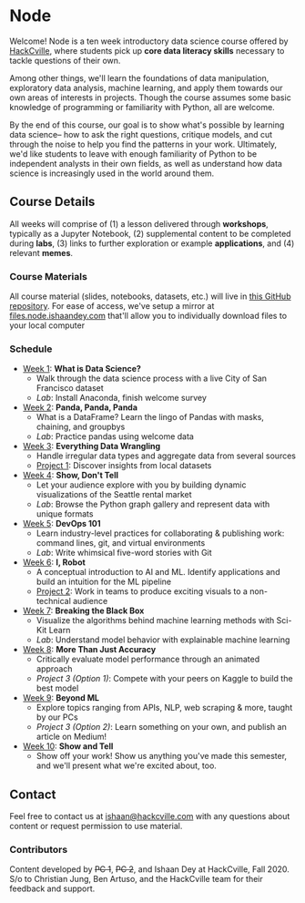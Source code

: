 # Node
Welcome! Node is a ten week introductory data science course offered by [HackCville](https://hackcville.com/), where students pick up **core data literacy skills** necessary to tackle questions of their own. 

Among other things, we'll learn the foundations of data manipulation, exploratory data analysis, machine learning, and apply them towards our own areas of interests in projects. Though the course assumes some basic knowledge of programming or familiarity with Python, all are welcome.

By the end of this course, our goal is to show what's possible by learning data science– how to ask the right questions, critique models, and cut through the noise to help you find the patterns in your work. Ultimately, we'd like students to leave with enough familiarity of Python to be independent analysts in their own fields, as well as understand how data science is increasingly used in the world around them.

## Course Details 
All weeks will comprise of (1) a lesson delivered through **workshops**, typically as a Jupyter Notebook, (2) supplemental content to be completed during **labs**, (3) links to further exploration or example **applications**, and (4) relevant **memes**. 

### Course Materials
All course material (slides, notebooks, datasets, etc.) will live in [this GitHub repository](https://github.com/ishaandey/node). For ease of access, we've setup a mirror at [files.node.ishaandey.com](https://files.node.ishaandey.com/) that'll allow you to individually download files to your local computer

### Schedule
- [Week 1](./week-1): **What is Data Science?** 
    - Walk through the data science process with a live City of San Francisco dataset
    - *Lab*: Install Anaconda, finish welcome survey
- [Week 2](./week-2): **Panda, Panda, Panda** 
    - What is a DataFrame? Learn the lingo of Pandas with masks, chaining, and groupbys
    - *Lab*: Practice pandas using welcome data
- [Week 3](./week-3): **Everything Data Wrangling** 
    - Handle irregular data types and aggregate data from several sources
    - [Project 1](./project-1): Discover insights from local datasets
- [Week 4](./week-4): **Show, Don't Tell** 
    - Let your audience explore with you by building dynamic visualizations of the Seattle rental market
    - *Lab*: Browse the Python graph gallery and represent data with unique formats
- [Week 5](./week-5): **DevOps 101** 
    - Learn industry-level practices for collaborating & publishing work: command lines, git, and virtual environments
    - *Lab*: Write whimsical five-word stories with Git
- [Week 6](./week-6): **I, Robot** 
    - A conceptual introduction to AI and ML. Identify applications and build an intuition for the ML pipeline
    - [Project 2](./project-1): Work in teams to produce exciting visuals to a non-technical audience 
- [Week 7](./week-7): **Breaking the Black Box** 
    - Visualize the algorithms behind machine learning methods with Sci-Kit Learn
    - *Lab*: Understand model behavior with explainable machine learning
- [Week 8](./week-8): **More Than Just Accuracy** 
    - Critically evaluate model performance through an animated approach
    - *Project 3 (Option 1)*: Compete with your peers on Kaggle to build the best model
- [Week 9](./week-9): **Beyond ML** 
    - Explore topics ranging from APIs, NLP, web scraping & more, taught by our PCs
    - *Project 3 (Option 2)*: Learn something on your own, and publish an article on Medium!
- [Week 10](./week-10): **Show and Tell** 
    - Show off your work! Show us anything you've made this semester, and we'll present what we're excited about, too.

## Contact
Feel free to contact us at ishaan@hackcville.com with any questions about content or request permission to use material.

### Contributors
Content developed by ~~PC 1~~, ~~PC 2~~, and Ishaan Dey at HackCville, Fall 2020. S/o to Christian Jung, Ben Artuso, and the HackCville team for their feedback and support.
